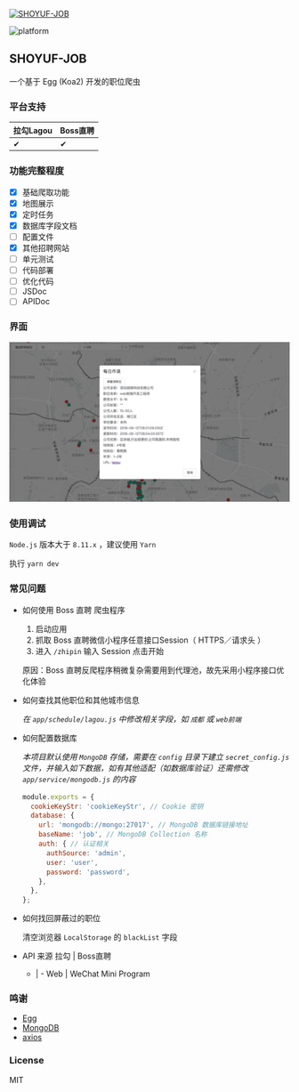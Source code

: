 [![SHOYUF-JOB](./logo.png)](https://github.com/shoyuf/shoyuf-job)

![platform](https://img.shields.io/badge/platform-Web-blue.svg)

## SHOYUF-JOB

一个基于 Egg (Koa2) 开发的职位爬虫

### 平台支持

| 拉勾Lagou | Boss直聘 |
| - | - |
| ✔ | ✔ |

### 功能完整程度

- [x] 基础爬取功能
- [x] 地图展示
- [x] 定时任务
- [x] 数据库字段文档
- [ ] 配置文件
- [x] 其他招聘网站
- [ ] 单元测试
- [ ] 代码部署
- [ ] 优化代码
- [ ] JSDoc
- [ ] APIDoc

### 界面

![screenshot](./screenshot.png)

### 使用调试

`Node.js` 版本大于 `8.11.x` ，建议使用 `Yarn`

执行 `yarn dev`

### 常见问题

- 如何使用 Boss 直聘 爬虫程序

  1. 启动应用
  2. 抓取 Boss 直聘微信小程序任意接口Session（ HTTPS／请求头 ）
  3. 进入 `/zhipin` 输入 Session 点击开始

  原因：Boss 直聘反爬程序稍微复杂需要用到代理池，故先采用小程序接口优化体验

- 如何查找其他职位和其他城市信息

  *在 `app/schedule/lagou.js` 中修改相关字段，如 `成都` 或 `web前端`*

- 如何配置数据库
  
  *本项目默认使用 `MongoDB` 存储，需要在 `config` 目录下建立 `secret_config.js` 文件，并输入如下数据，如有其他适配（如数据库验证）还需修改 `app/service/mongodb.js` 的内容*

  ```js
  module.exports = {
    cookieKeyStr: 'cookieKeyStr', // Cookie 密钥
    database: {
      url: 'mongodb://mongo:27017', // MongoDB 数据库链接地址
      baseName: 'job', // MongoDB Collection 名称
      auth: { // 认证相关
        authSource: 'admin',
        user: 'user',
        password: 'password',
      },
    },
  };
  ```

- 如何找回屏蔽过的职位
  
  清空浏览器 `LocalStorage` 的 `blackList` 字段

- API 来源
  拉勾 | Boss直聘
  - | -
  Web | WeChat Mini Program

 
### 鸣谢

- [Egg](https://eggjs.org/)
- [MongoDB](https://www.mongodb.com/)
- [axios](https://github.com/axios/axios)

### License

MIT
